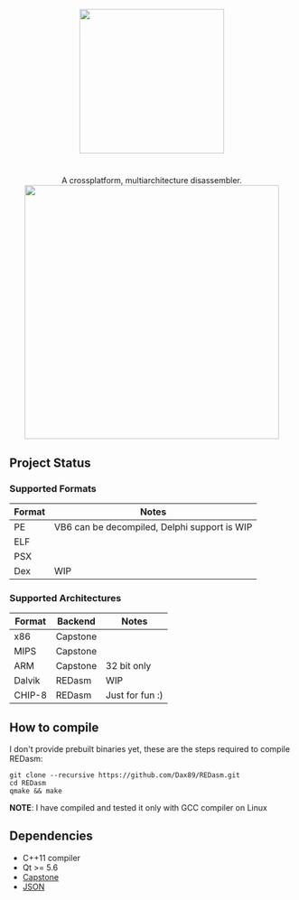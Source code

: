 <p align="center">
  <img width=256 height=256 src="https://github.com/Dax89/REDasm/blob/master/artwork/logo.png?raw=true"/>
</p>

#
<p align="center">
  A crossplatform, multiarchitecture disassembler.
  <img height="450" src="https://github.com/Dax89/REDasm/blob/master/artwork/Screenshot.png?raw=true">
</p>

## Project Status

### Supported Formats
| Format | Notes |
|--------|------|
| PE | VB6 can be decompiled, Delphi support is WIP |
| ELF | |
| PSX | | PsyQ 4.7 signatures available |
| Dex | WIP |

### Supported Architectures
| Format | Backend | Notes |
|--------|-----------|------|
| x86 | Capstone | |
| MIPS | Capstone ||
| ARM | Capstone |32 bit only|
| Dalvik | REDasm | WIP |
| CHIP-8 | REDasm | Just for fun :)|

## How to compile
I don't provide prebuilt binaries yet, these are the steps required to compile REDasm:
```
git clone --recursive https://github.com/Dax89/REDasm.git
cd REDasm
qmake && make
```
**NOTE**: I have compiled and tested it only with GCC compiler on Linux

## Dependencies
- C++11 compiler
- Qt >= 5.6
- [Capstone](https://github.com/aquynh/capstone) 
- [JSON](https://github.com/nlohmann/json)
